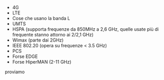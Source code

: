 - 4G
- LTE
- Cose che usano la banda L
- UMTS
- HSPA (supporta frequenze da 850MHz a 2,6 GHz, quelle usate più di frequente stanno attorno ai 2/2,1 GHz)
- Wimax (parte dai 2GHz)
- IEEE 802.20 (opera su frequenze < 3.5 GHz)
- PCS
- Forse EDGE
- Forse HiperMAN (2-11 GHz)


proviamo